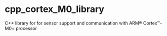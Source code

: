 # cpp_cortex_M0_library
C++ library for for sensor support and communication with ARM® Cortex™-M0+ processor
